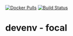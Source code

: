 [![Docker Pulls](https://img.shields.io/docker/pulls/nugulinux/devenv.svg)](https://hub.docker.com/r/nugulinux/devenv/) [![Build Status](https://github.com/nugulinux/docker-devenv/workflows/Docker%20publish%20-%20focal/badge.svg)](https://github.com/nugulinux/docker-devenv/actions?query=workflow%3A%22Docker+publish+-+focal%22)

# devenv - focal
